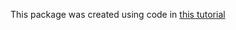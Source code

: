 This package was created using code in [this tutorial](https://github.com/alan-turing-institute/rsd-engineeringcourse/blob/master/ch98rubrics/PackagingTreasure.ipynb)
